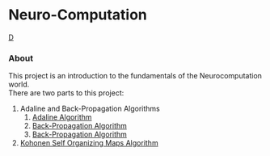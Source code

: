 # Neuro-Computation
[D](Adaline%20and%20Back-Propagation%20Algorithms:Readme.md)
### About
This project is an introduction to the fundamentals of the Neurocomputation world.  
There are two parts to this project:
1) Adaline and Back-Propagation Algorithms
   1) <a href="https://github.com/netanellevine/Neuro-Computation/blob/master/Adaline%20and%20Back-Propagation%20Algorithms/Adaline_Algorithm.pdf" target="_blank">Adaline Algorithm</a>
   2) <a href="https://github.com/netanellevine/Neuro-Computation/blob/master/Adaline%20and%20Back-Propagation%20Algorithms/Back-Propagation%20Algorithm.pdf" target="_blank">Back-Propagation Algorithm</a>
   3) <a href="Adaline%20and%20Back-Propagation%20Algorithms.Back-Propagation%20Algorithm.pdf" target="_blank">Back-Propagation Algorithm</a>
2) <a href="" target="_blank">Kohonen Self Organizing Maps Algorithm</a>

 
